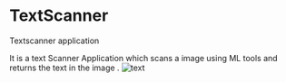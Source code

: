 # TextScanner
Textscanner application

It is a text Scanner Application which scans a image using ML tools and returns the text in the image .
![text](https://user-images.githubusercontent.com/109786244/233854258-ad8ba1c4-d58c-401a-9365-268ac36e11cc.png)
